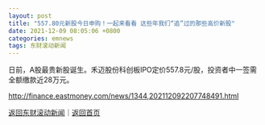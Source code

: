 ```yaml
---
layout: post
title: "557.80元新股今日申购！一起来看看 这些年我们“追”过的那些高价新股"
date: 2021-12-09 08:05:06 +0800
categories: emnews
tags: 东财滚动新闻
---
```


日前，A股最贵新股诞生。禾迈股份科创板IPO定价557.8元/股，投资者中一签需全额缴款近28万元。

<http://finance.eastmoney.com/news/1344,202112092207748491.html>

[返回东财滚动新闻](//finews.withounder.com/emnews/)｜[返回首页](//finews.withounder.com/)